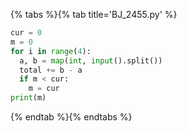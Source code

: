 {% tabs %}{% tab title='BJ_2455.py' %}

```py
cur = 0
m = 0
for i in range(4):
  a, b = map(int, input().split())
  total += b - a
  if m < cur:
    m = cur
print(m)
```

{% endtab %}{% endtabs %}
